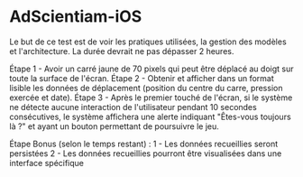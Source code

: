 # AdScientiam-iOS

Le but de ce test est de voir les pratiques utilisées, la gestion des modèles et l'architecture.
La durée devrait ne pas dépasser 2 heures.

Étape 1 - Avoir un carré jaune de 70 pixels qui peut être déplacé au doigt sur toute la surface de l'écran.
Étape 2 - Obtenir et afficher dans un format lisible les données de déplacement (position du centre du carre, pression exercée et date).
Étape 3 - Après le premier touché de l'écran, si le système ne détecte aucune interaction de l'utilisateur pendant 10 secondes consécutives, le système affichera une alerte indiquant "Êtes-vous toujours là ?" et ayant un bouton permettant de poursuivre le jeu.

Étape Bonus (selon le temps restant) : 
1 - Les données recueillies seront persistées
2 - Les données recueillies pourront être visualisées dans une interface spécifique
